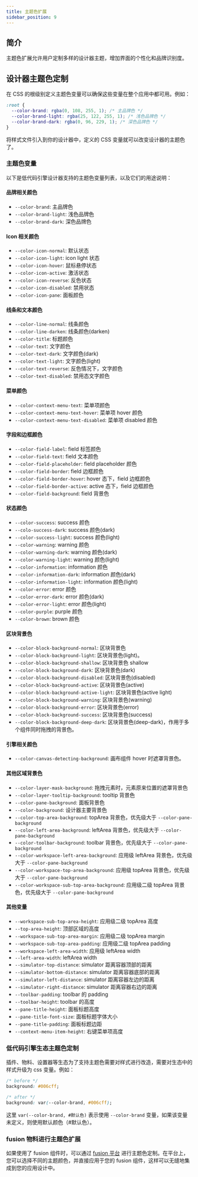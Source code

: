 ```yaml
---
title: 主题色扩展
sidebar_position: 9
---
```


## 简介

主题色扩展允许用户定制多样的设计器主题，增加界面的个性化和品牌识别度。

## 设计器主题色定制

在 CSS 的根级别定义主题色变量可以确保这些变量在整个应用中都可用。例如：

```css
:root {
  --color-brand: rgba(0, 108, 255, 1); /* 主品牌色 */
  --color-brand-light: rgba(25, 122, 255, 1); /* 浅色品牌色 */
  --color-brand-dark: rgba(0, 96, 229, 1); /* 深色品牌色 */
}

```

将样式文件引入到你的设计器中，定义的 CSS 变量就可以改变设计器的主题色了。

### 主题色变量

以下是低代码引擎设计器支持的主题色变量列表，以及它们的用途说明：

#### 品牌相关颜色

- `--color-brand`: 主品牌色
- `--color-brand-light`: 浅色品牌色
- `--color-brand-dark`: 深色品牌色

#### Icon 相关颜色

- `--color-icon-normal`: 默认状态
- `--color-icon-light`: icon light 状态
- `--color-icon-hover`: 鼠标悬停状态
- `--color-icon-active`: 激活状态
- `--color-icon-reverse`: 反色状态
- `--color-icon-disabled`: 禁用状态
- `--color-icon-pane`: 面板颜色

#### 线条和文本颜色

- `--color-line-normal`: 线条颜色
- `--color-line-darken`: 线条颜色(darken)
- `--color-title`: 标题颜色
- `--color-text`: 文字颜色
- `--color-text-dark`: 文字颜色(dark)
- `--color-text-light`: 文字颜色(light)
- `--color-text-reverse`: 反色情况下，文字颜色
- `--color-text-disabled`: 禁用态文字颜色

#### 菜单颜色
- `--color-context-menu-text`: 菜单项颜色
- `--color-context-menu-text-hover`: 菜单项 hover 颜色
- `--color-context-menu-text-disabled`: 菜单项 disabled 颜色

#### 字段和边框颜色

- `--color-field-label`: field 标签颜色
- `--color-field-text`: field 文本颜色
- `--color-field-placeholder`: field placeholder 颜色
- `--color-field-border`: field 边框颜色
- `--color-field-border-hover`: hover 态下，field 边框颜色
- `--color-field-border-active`: active 态下，field 边框颜色
- `--color-field-background`: field 背景色

#### 状态颜色

- `--color-success`: success 颜色
- `--colo-success-dark`: success 颜色(dark)
- `--color-success-light`: success 颜色(light)
- `--color-warning`: warning 颜色
- `--color-warning-dark`: warning 颜色(dark)
- `--color-warning-light`: warning 颜色(light)
- `--color-information`: information 颜色
- `--color-information-dark`: information 颜色(dark)
- `--color-information-light`: information 颜色(light)
- `--color-error`: error 颜色
- `--color-error-dark`: error 颜色(dark)
- `--color-error-light`: error 颜色(light)
- `--color-purple`: purple 颜色
- `--color-brown`: brown 颜色

#### 区块背景色

- `--color-block-background-normal`: 区块背景色
- `--color-block-background-light`: 区块背景色(light)。
- `--color-block-background-shallow`: 区块背景色 shallow
- `--color-block-background-dark`: 区块背景色(dark)
- `--color-block-background-disabled`: 区块背景色(disabled)
- `--color-block-background-active`: 区块背景色(active)
- `--color-block-background-active-light`: 区块背景色(active light)
- `--color-block-background-warning`: 区块背景色(warning)
- `--color-block-background-error`: 区块背景色(error)
- `--color-block-background-success`: 区块背景色(success)
- `--color-block-background-deep-dark`: 区块背景色(deep-dark)，作用于多个组件同时拖拽的背景色。

#### 引擎相关颜色

- `--color-canvas-detecting-background`: 画布组件 hover 时遮罩背景色。

#### 其他区域背景色

- `--color-layer-mask-background`: 拖拽元素时，元素原来位置的遮罩背景色
- `--color-layer-tooltip-background`: tooltip 背景色
- `--color-pane-background`: 面板背景色
- `--color-background`: 设计器主要背景色
- `--color-top-area-background`: topArea 背景色，优先级大于 `--color-pane-background`
- `--color-left-area-background`: leftArea 背景色，优先级大于 `--color-pane-background`
- `--color-toolbar-background`: toolbar 背景色，优先级大于 `--color-pane-background`
- `--color-workspace-left-area-background`: 应用级 leftArea 背景色，优先级大于 `--color-pane-background`
- `--color-workspace-top-area-background`: 应用级 topArea 背景色，优先级大于 `--color-pane-background`
- `--color-workspace-sub-top-area-background`: 应用级二级 topArea 背景色，优先级大于 `--color-pane-background`

#### 其他变量

- `--workspace-sub-top-area-height`: 应用级二级 topArea 高度
- `--top-area-height`: 顶部区域的高度
- `--workspace-sub-top-area-margin`: 应用级二级 topArea margin
- `--workspace-sub-top-area-padding`: 应用级二级 topArea padding
- `--workspace-left-area-width`: 应用级 leftArea width
- `--left-area-width`: leftArea width
- `--simulator-top-distance`: simulator 距离容器顶部的距离
- `--simulator-bottom-distance`:  simulator 距离容器底部的距离
- `--simulator-left-distance`: simulator 距离容器左边的距离
- `--simulator-right-distance`: simulator 距离容器右边的距离
- `--toolbar-padding`: toolbar 的 padding
- `--toolbar-height`: toolbar 的高度
- `--pane-title-height`: 面板标题高度
- `--pane-title-font-size`: 面板标题字体大小
- `--pane-title-padding`: 面板标题边距
- `--context-menu-item-height`: 右键菜单项高度



### 低代码引擎生态主题色定制

插件、物料、设置器等生态为了支持主题色需要对样式进行改造，需要对生态中的样式升级为 css 变量。例如：

```css
/* before */
background: #006cff;

/* after */
background: var(--color-brand, #006cff);

```

这里 `var(--color-brand, #默认色)` 表示使用 `--color-brand` 变量，如果该变量未定义，则使用默认颜色（#默认色）。

### fusion 物料进行主题色扩展

如果使用了 fusion 组件时，可以通过 [fusion 平台](https://fusion.design/) 进行主题色定制。在平台上，您可以选择不同的主题颜色，并直接应用于您的 fusion 组件，这样可以无缝地集成到您的应用设计中。